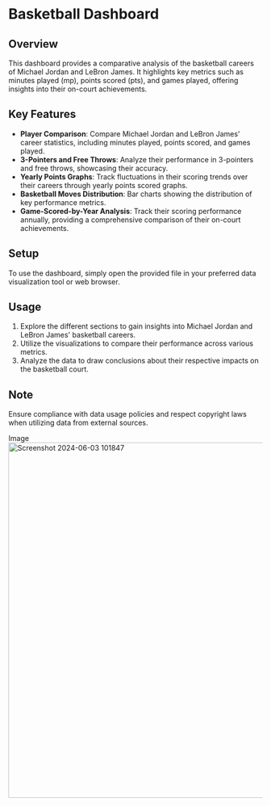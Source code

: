 # Basketball Dashboard

## Overview

This dashboard provides a comparative analysis of the basketball careers of Michael Jordan and LeBron James. It highlights key metrics such as minutes played (mp), points scored (pts), and games played, offering insights into their on-court achievements.

## Key Features

- **Player Comparison**: Compare Michael Jordan and LeBron James' career statistics, including minutes played, points scored, and games played.
- **3-Pointers and Free Throws**: Analyze their performance in 3-pointers and free throws, showcasing their accuracy.
- **Yearly Points Graphs**: Track fluctuations in their scoring trends over their careers through yearly points scored graphs.
- **Basketball Moves Distribution**: Bar charts showing the distribution of key performance metrics.
- **Game-Scored-by-Year Analysis**: Track their scoring performance annually, providing a comprehensive comparison of their on-court achievements.

## Setup

To use the dashboard, simply open the provided file in your preferred data visualization tool or web browser.

## Usage

1. Explore the different sections to gain insights into Michael Jordan and LeBron James' basketball careers.
2. Utilize the visualizations to compare their performance across various metrics.
3. Analyze the data to draw conclusions about their respective impacts on the basketball court.

## Note

Ensure compliance with data usage policies and respect copyright laws when utilizing data from external sources.

Image
<img width="704" alt="Screenshot 2024-06-03 101847" src="https://github.com/Sanjaychandhru2002/Basketball-Dashboard-using-PowerBI/assets/122144682/62dae04d-eb10-4bb0-962f-154317de1574">
